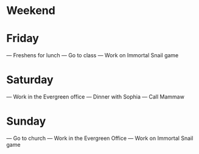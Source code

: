 # Weekend

# Friday
— Freshens for lunch
— Go to class
— Work on Immortal Snail game

# Saturday
— Work in the Evergreen office
— Dinner with Sophia
— Call Mammaw

# Sunday
— Go to church
— Work in the Evergreen Office
— Work on Immortal Snail game